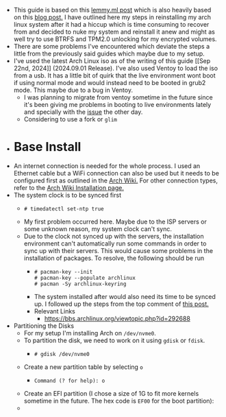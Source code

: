 - This guide is based on this [lemmy.ml post](https://lemmy.ml/post/61254) which is also heavily based on this [blog post.](https://nerdstuff.org/posts/2020/2020-004_arch_linux_luks_btrfs_systemd-boot/) I have outlined here my steps in reinstalling my arch linux system after it had a hiccup which is time consuming to recover from and decided to nuke my system and reinstall it anew and might as well try to use BTRFS and TPM2.0 unlocking for my encrypted volumes.
- There are some problems I've encountered which deviate the steps a little from the previously said guides which maybe due to my setup.
- I've used the latest Arch Linux iso as of the writing of this guide [[Sep 22nd, 2024]] (2024.09.01 Release). I've also used Ventoy to load the iso from a usb. It has a little bit of quirk that the live environment wont boot if using normal mode and would instead need to be booted in grub2 mode. This maybe due to a bug in Ventoy.
	- I was planning to migrate from ventoy sometime in the future since it's been giving me problems in booting to live environments lately and specially with the [issue](https://lemmy.ml/post/20404494) the other day.
	- Considering to use a fork or `glim`
- # Base Install
- An internet connection is needed for the whole process. I used an Ethernet cable but a WiFi connection can also be used but it needs to be configured first as outlined in the [Arch Wiki.](https://wiki.archlinux.org/title/Iwd#iwctl) For other connection types, refer to the [Arch Wiki Installation page.](https://wiki.archlinux.org/title/Installation_guide#Connect_to_the_internet)
- The system clock is to be synced first
	- ```
	  # timedatectl set-ntp true
	  ```
	- My first problem occurred here. Maybe due to the ISP servers or some unknown reason, my system clock can't sync.
	- Due to the clock not synced up with the servers, the installation environment can't automatically run some commands in order to sync up with their servers. This would cause some problems in the installation of packages. To resolve, the following should be run
		- ```
		  # pacman-key --init
		  # pacman-key --populate archlinux
		  # pacman -Sy archlinux-keyring
		  ```
		- The system installed after would also need its time to be synced up. I followed up the steps from the top comment of [this post.](https://www.reddit.com/r/archlinux/comments/15zgd4y/time_sync_wont_sync_help/)
		- Relevant Links
			- https://bbs.archlinux.org/viewtopic.php?id=292688
- Partitioning the Disks
	- For my setup I'm installing Arch on `/dev/nvme0`.
	- To partition the disk, we need to work on it using `gdisk` or `fdisk`.
		- ```
		  # gdisk /dev/nvme0
		  ```
	- Create a new partition table by selecting `o`
		- ```
		  Command (? for help): o
		  ```
	- Create an EFI partition (I chose a size of 1G to fit more kernels sometime in the future. The hex code is `EF00` for the boot partition):
	-